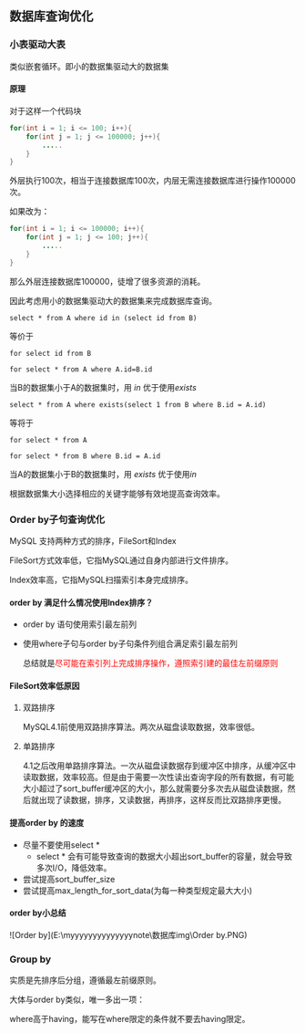 ## 数据库查询优化

### 小表驱动大表

类似嵌套循环。即小的数据集驱动大的数据集

#### 原理

对于这样一个代码块

```java
for(int i = 1; i <= 100; i++){
	for(int j = 1; j <= 100000; j++){
		.....
	}
}
```

外层执行100次，相当于连接数据库100次，内层无需连接数据库进行操作100000次。

如果改为：

```java
for(int i = 1; i <= 100000; i++){
	for(int j = 1; j <= 100; j++){
		.....
	}
}
```

那么外层连接数据库100000，徒增了很多资源的消耗。

因此考虑用小的数据集驱动大的数据集来完成数据库查询。



`select * from A where id in (select id from B)`

等价于

`for select id from B`

`for select * from A where A.id=B.id`

当B的数据集小于A的数据集时，用 $in$ 优于使用$exists$



`select * from A where exists(select 1 from B where B.id = A.id)`

等将于

`for select * from A`

`for select * from B where B.id = A.id`

当A的数据集小于B的数据集时，用 $exists$ 优于使用$in$



根据数据集大小选择相应的关键字能够有效地提高查询效率。



### Order by子句查询优化

MySQL 支持两种方式的排序，FileSort和Index

FileSort方式效率低，它指MySQL通过自身内部进行文件排序。

Index效率高，它指MySQL扫描索引本身完成排序。

#### order by 满足什么情况使用Index排序？

+ order by 语句使用索引最左前列

+ 使用where子句与order by子句条件列组合满足索引最左前列

  总结就是<span style="color:red">尽可能在索引列上完成排序操作，遵照索引建的最佳左前缀原则</span>

#### FileSort效率低原因

1. 双路排序

   MySQL4.1前使用双路排序算法。两次从磁盘读取数据，效率很低。

2. 单路排序

   4.1之后改用单路排序算法。一次从磁盘读数据存到缓冲区中排序，从缓冲区中读取数据，效率较高。但是由于需要一次性读出查询字段的所有数据，有可能大小超过了sort_buffer缓冲区的大小，那么就需要分多次去从磁盘读数据，然后就出现了读数据，排序，又读数据，再排序，这样反而比双路排序更慢。

#### 提高order by 的速度

+ 尽量不要使用select *
  - select * 会有可能导致查询的数据大小超出sort_buffer的容量，就会导致多次I/O，降低效率。
+ 尝试提高sort_buffer_size
+ 尝试提高max_length_for_sort_data(为每一种类型规定最大大小)

#### order by小总结

![Order by](E:\myyyyyyyyyyyyyynote\数据库img\Order by.PNG)



### Group by

实质是先排序后分组，遵循最左前缀原则。

大体与order by类似，唯一多出一项：

where高于having，能写在where限定的条件就不要去having限定。